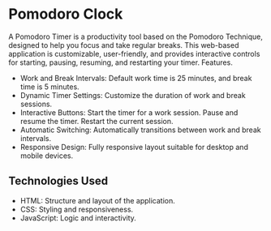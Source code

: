 <h1>Pomodoro Clock</h1>
A Pomodoro Timer is a productivity tool based on the Pomodoro Technique, designed to help you focus and take regular breaks. This web-based application is customizable, user-friendly, and provides interactive controls for starting, pausing, resuming, and restarting your timer.
Features.
<ul>
<li>Work and Break Intervals: Default work time is 25 minutes, and break time is 5 minutes.</li>
<li>Dynamic Timer Settings: Customize the duration of work and break sessions.</li>
<li>Interactive Buttons:
Start the timer for a work session.
Pause and resume the timer.
Restart the current session.</li>
<li>Automatic Switching: Automatically transitions between work and break intervals.</li>
<li>Responsive Design: Fully responsive layout suitable for desktop and mobile devices.</li>
</ul>

<h2>Technologies Used</h2>
<ul>
<li>HTML: Structure and layout of the application.</li>
<li>CSS: Styling and responsiveness.</li>
<li>JavaScript: Logic and interactivity.</li>
</ul>
